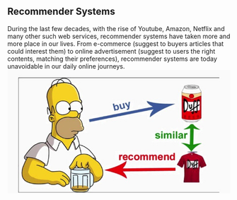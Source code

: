## Recommender Systems
During the last few decades, with the rise of Youtube, Amazon, Netflix and many other such web services, 
recommender systems have taken more and more place in our lives. From e-commerce (suggest to buyers articles that could interest them)
to online advertisement (suggest to users the right contents, matching their preferences), recommender systems are today unavoidable in our daily online journeys.
![alt text](https://github.com/adovgeldiyev/recommender-systems/blob/main/img/rdm.jpeg?raw=true)
